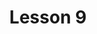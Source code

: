 ---
title: Lesson 9
nav_order: 4
layout: default
parent: Unit 2
grandparent: Textbook
nav_exclude: true
search_exclude: true
---